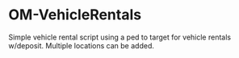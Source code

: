 # OM-VehicleRentals
Simple vehicle rental script using a ped to target for vehicle rentals w/deposit. Multiple locations can be added.
